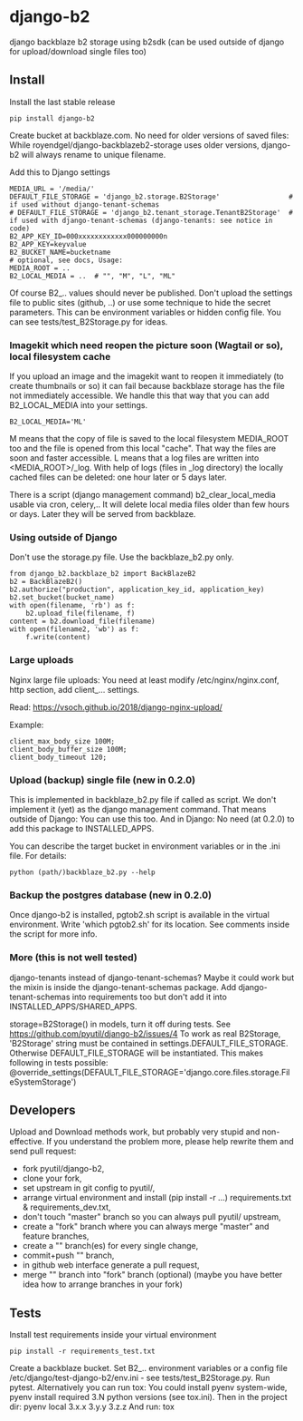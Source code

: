 # django-b2
django backblaze b2 storage using b2sdk (can be used outside of django for upload/download single files too)

## Install

Install the last stable release

    pip install django-b2

Create bucket at backblaze.com. No need for older versions of saved files:
While royendgel/django-backblazeb2-storage uses older versions, django-b2 will always rename to unique filename. 

Add this to Django settings

    MEDIA_URL = '/media/'
    DEFAULT_FILE_STORAGE = 'django_b2.storage.B2Storage'                 # if used without django-tenant-schemas
    # DEFAULT_FILE_STORAGE = 'django_b2.tenant_storage.TenantB2Storage'  # if used with django-tenant-schemas (django-tenants: see notice in code)
    B2_APP_KEY_ID=000xxxxxxxxxxxx000000000n
    B2_APP_KEY=keyvalue
    B2_BUCKET_NAME=bucketname
    # optional, see docs, Usage:
    MEDIA_ROOT = ..
    B2_LOCAL_MEDIA = ..  # "", "M", "L", "ML"

Of course B2_.. values should never be published.
Don't upload the settings file to public sites (github, ..) or use some technique to hide the secret parameters.
This can be environment variables or hidden config file. You can see tests/test_B2Storage.py for ideas.

### Imagekit which need reopen the picture soon (Wagtail or so), local filesystem cache

If you upload an image and the imagekit want to reopen it immediately (to create thumbnails or so) it can fail
because backblaze storage has the file not immediately accessible.
We handle this that way that you can add B2_LOCAL_MEDIA into your settings.

    B2_LOCAL_MEDIA='ML'

M means that the copy of file is saved to the local filesystem MEDIA_ROOT too and the file is opened from this local "cache".
That way the files are soon and faster accessible.
L means that a log files are written into <MEDIA_ROOT>/_log.
With help of logs (files in _log directory) the locally cached files can be deleted: one hour later or 5 days later.

There is a script (django management command) b2_clear_local_media usable via cron, celery,..
It will delete local media files older than few hours or days. Later they will be served from backblaze.

### Using outside of Django

Don't use the storage.py file. Use the backblaze_b2.py only.

    from django_b2.backblaze_b2 import BackBlazeB2
    b2 = BackBlazeB2()
    b2.authorize("production", application_key_id, application_key)
    b2.set_bucket(bucket_name)
    with open(filename, 'rb') as f:
        b2.upload_file(filename, f)
    content = b2.download_file(filename)
    with open(filename2, 'wb') as f:
        f.write(content)

### Large uploads

Nginx large file uploads:
You need at least modify /etc/nginx/nginx.conf, http section, add client_... settings.

Read: https://vsoch.github.io/2018/django-nginx-upload/

Example:

    client_max_body_size 100M;
    client_body_buffer_size 100M;
    client_body_timeout 120;

### Upload (backup) single file (new in 0.2.0)

This is implemented in backblaze_b2.py file if called as script.
We don't implement it (yet) as the django management command. That means outside of Django: You can use this too.
And in Django: No need (at 0.2.0) to add this package to INSTALLED_APPS.

You can describe the target bucket in environment variables or in the .ini file. For details:

    python (path/)backblaze_b2.py --help

### Backup the postgres database (new in 0.2.0)

Once django-b2 is installed, pgtob2.sh script is available in the virtual environment.
Write 'which pgtob2.sh' for its location.
See comments inside the script for more info.  

### More (this is not well tested)

django-tenants instead of django-tenant-schemas? Maybe it could work but the mixin is inside the django-tenant-schemas package.
Add django-tenant-schemas into requirements too but don't add it into INSTALLED_APPS/SHARED_APPS.

storage=B2Storage() in models, turn it off during tests. See https://github.com/pyutil/django-b2/issues/4
To work as real B2Storage, 'B2Storage' string must be contained in settings.DEFAULT_FILE_STORAGE.
Otherwise DEFAULT_FILE_STORAGE will be instantiated.
This makes following in tests possible:
@override_settings(DEFAULT_FILE_STORAGE='django.core.files.storage.FileSystemStorage')

## Developers

Upload and Download methods work, but probably very stupid and non-effective.
If you understand the problem more, please help rewrite them and send pull request:
- fork pyutil/django-b2,
- clone your fork,
- set upstream in git config to pyutil/,
- arrange virtual environment and install (pip install -r ...) requirements.txt & requirements_dev.txt,
- don't touch "master" branch so you can always pull pyutil/ upstream,
- create a "fork" branch where you can always merge "master" and feature branches,
- create a "<feature>" branch(es) for every single change,
- commit+push "<feature>" branch,
- in github web interface generate a pull request,
- merge "<feature>" branch into "fork" branch (optional)
(maybe you have better idea how to arrange branches in your fork)

## Tests

Install test requirements inside your virtual environment

    pip install -r requirements_test.txt

Create a backblaze bucket.
Set B2_.. environment variables or a config file /etc/django/test-django-b2/env.ini - see tests/test_B2Storage.py.
Run pytest.
Alternatively you can run tox:
You could install pyenv system-wide, pyenv install required 3.N python versions (see tox.ini).
Then in the project dir: pyenv local 3.x.x 3.y.y 3.z.z
And run: tox
